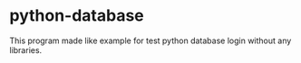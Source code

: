 # python-database
This program made like example for test python database login without any libraries.
